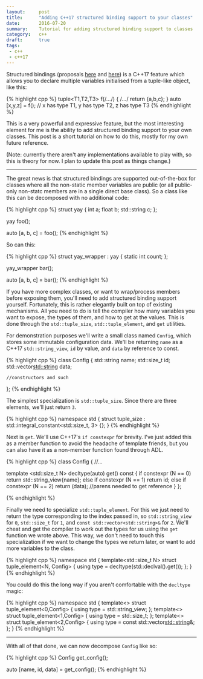 ```yaml
---
layout:     post
title:      "Adding C++17 structured binding support to your classes"
date:       2016-07-20
summary:    Tutorial for adding structured binding support to classes
category:   c++
draft:      true
tags:
 - c++
 - c++17
---
```


Structured bindings (proposals [here](https://isocpp.org/files/papers/P0144R1.pdf) and [here](http://www.open-std.org/jtc1/sc22/wg21/docs/papers/2016/p0217r2.html)) is a C++17 feature which allows you to declare multiple variables initialised from a tuple-like object, like this:

{% highlight cpp %}
tuple<T1,T2,T3> f(/*...*/) { /*...*/ return {a,b,c}; }
auto [x,y,z] = f(); // x has type T1, y has type T2, z has type T3
{% endhighlight %}

This is a very powerful and expressive feature, but the most interesting element for me is the ability to add structured binding support to your own classes. This post is a short tutorial on how to do this, mostly for my own future reference.

(Note: currently there aren't any implementations available to play with, so this is theory for now. I plan to update this post as things change.)

-----------------------

The great news is that structured bindings are supported out-of-the-box for classes where all the non-static member variables are public (or all public-only non-statc members are in a single direct base class). So a class like this can be decomposed with no additional code:

{% highlight cpp %}
struct yay {
    int a;
    float b;
    std::string c;
};

yay foo();

auto [a, b, c] = foo();
{% endhighlight %}

So can this:

{% highlight cpp %}
struct yay_wrapper : yay {
    static int count;
};

yay_wrapper bar();

auto [a, b, c] = bar();
{% endhighlight %}

If you have more complex classes, or want to wrap/process members before exposing them, you'll need to add structured binding support yourself. Fortunately, this is rather elegantly built on top of existing mechanisms. All you need to do is tell the compiler how many variables you want to expose, the types of them, and how to get at the values. This is done through the `std::tuple_size`, `std::tuple_element`, and `get` utilities.

For demonstration purposes we'll write a small class named `Config`, which stores some immutable configuration data. We'll be returning `name` as a C++17 `std::string_view`, `id` by value, and `data` by reference to const. 

{% highlight cpp %}
class Config {
    std::string name;
    std::size_t id;
    std::vector<std::string> data;
    
    //constructors and such
};
{% endhighlight %}

The simplest specialization is `std::tuple_size`. Since there are three elements, we'll just return `3`.

{% highlight cpp %}
namespace std {
    struct tuple_size<Config>
        : std::integral_constant<std::size_t, 3> {};
}
{% endhighlight %}

Next is `get`. We'll use C++17's `if constexpr` for brevity. I've just added this as a member function to avoid the headache of template friends, but you can also have it as a non-member function found through ADL.

{% highlight cpp %}
class Config {
    //...
    
   template <std::size_t N>
   decltype(auto) get() const {
       if      constexpr (N == 0) return std::string_view{name};
       else if constexpr (N == 1) return id;
       else if constexpr (N == 2) return (data); //parens needed to get reference
   }
};

{% endhighlight %}

Finally we need to specialize `std::tuple_element`. For this we just need to return the type corresponding to the index passed in, so `std::string_view` for `0`, `std::size_t` for `1`, and `const std::vector<std::string>&` for `2`. We'll cheat and get the compiler to work out the types for us using the `get` function we wrote above. This way, we don't need to touch this specialization if we want to change the types we return later, or want to add more variables to the class.

{% highlight cpp %}
namespace std {
    template<std::size_t N> 
    struct tuple_element<N, Config> { 
        using type = decltype(std::declval<Config>().get<N>()); 
    };
}
{% endhighlight %}

You could do this the long way if you aren't comfortable with the `decltype` magic:

{% highlight cpp %}
namespace std {
    template<> struct tuple_element<0,Config> { using type = std::string_view; };
    template<> struct tuple_element<1,Config> { using type = std::size_t; };
    template<> struct tuple_element<2,Config> { using type = const std::vector<std::string>&; };
}
{% endhighlight %}

--------------------------------

With all of that done, we can now decompose `Config` like so:

{% highlight cpp %}
Config get_config();

auto [name, id, data] = get_config();
{% endhighlight %}

